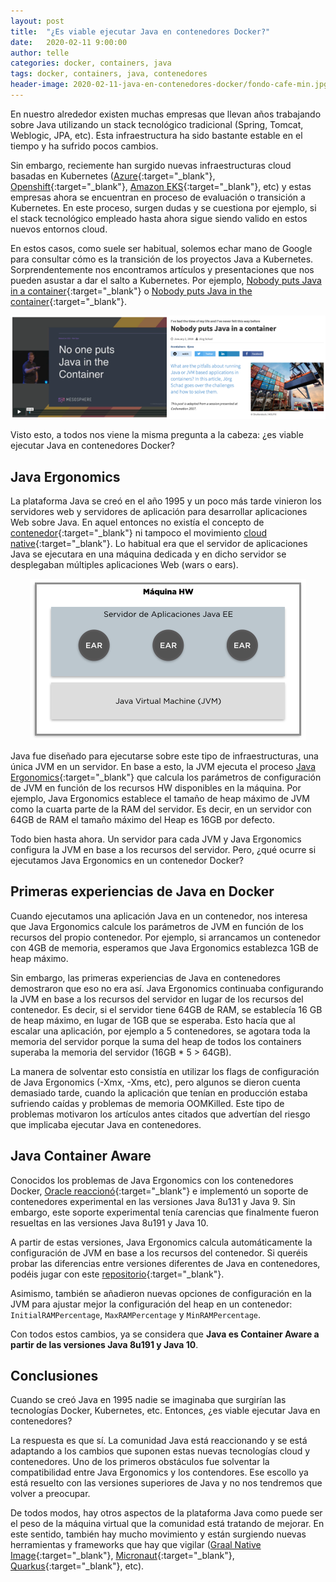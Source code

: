 ```yaml
---
layout: post
title:  "¿Es viable ejecutar Java en contenedores Docker?"
date:   2020-02-11 9:00:00
author: telle
categories: docker, containers, java
tags: docker, containers, java, contenedores
header-image: 2020-02-11-java-en-contenedores-docker/fondo-cafe-min.jpg
---
```


En nuestro alrededor existen muchas empresas que llevan años trabajando sobre Java utilizando un stack tecnológico tradicional (Spring, Tomcat, Weblogic, JPA, etc). Esta infraestructura ha sido bastante estable en el tiempo y ha sufrido pocos cambios.

Sin embargo, reciemente han surgido nuevas infraestructuras cloud basadas en Kubernetes ([Azure](https://azure.microsoft.com/en-us/free/kubernetes-service/){:target="_blank"}, [Openshift](https://www.redhat.com/es/technologies/cloud-computing/openshift){:target="_blank"}, [Amazon EKS](https://aws.amazon.com/es/eks/){:target="_blank"}, etc) y estas empresas ahora se encuentran en proceso de evaluación o transición a Kubernetes. En este proceso, surgen dudas y se cuestiona por ejemplo, si el stack tecnológico empleado hasta ahora sigue siendo valido en estos nuevos entornos  cloud. 

En estos casos, como suele ser habitual, solemos echar mano de Google para consultar cómo es la transición de los proyectos Java a Kubernetes. Sorprendentemente nos encontramos artículos y presentaciones que nos pueden asustar a dar el salto a Kubernetes. Por ejemplo, [Nobody puts Java in a container](https://jaxenter.com/nobody-puts-java-container-139373.html){:target="_blank"} o [Nobody puts Java in the container](https://vimeo.com/181900266){:target="_blank"}. 

![Nobody puts java in containers](/assets/images/2020-02-11-java-en-contenedores-docker/no-body-puts-java-in-a-container.png)

Visto esto, a todos nos viene la misma pregunta a la cabeza: ¿es viable ejecutar Java en contenedores Docker?

## Java Ergonomics

La plataforma Java se creó en el año 1995 y un poco más tarde vinieron los servidores web y servidores de aplicación para desarrollar aplicaciones Web sobre Java. En aquel entonces no existía el concepto de [contenedor](https://www.docker.com/resources/what-container){:target="_blank"} ni tampoco el movimiento [cloud native](https://www.cncf.io/){:target="_blank"}. Lo habitual era que el servidor de aplicaciones Java se ejecutara en una máquina dedicada y en dicho servidor se desplegaban múltiples aplicaciones Web (wars o ears). 

<p align="center">
    <img src="/assets/images/2020-02-11-java-en-contenedores-docker/servidor-java-ee.png">
</p>

Java fue diseñado para ejecutarse sobre este tipo de infraestructuras, una única JVM en un servidor. En base a esto, la JVM ejecuta el proceso [Java Ergonomics](https://docs.oracle.com/javase/8/docs/technotes/guides/vm/gctuning/ergonomics.html){:target="_blank"} que calcula los parámetros de configuración de JVM en función de los recursos HW disponibles en la máquina. Por ejemplo, Java Ergonomics establece el tamaño de heap máximo de JVM como la cuarta parte de la RAM del servidor. Es decir, en un servidor con 64GB de RAM el tamaño máximo del Heap es 16GB por defecto. 

Todo bien hasta ahora. Un servidor para cada JVM y Java Ergonomics configura la JVM en base a los recursos del servidor. Pero, ¿qué ocurre si ejecutamos Java Ergonomics en un contenedor Docker?

## Primeras experiencias de Java en Docker

Cuando ejecutamos una aplicación Java en un contenedor, nos interesa que Java Ergonomics calcule los parámetros de JVM en función de los recursos del propio contenedor. Por ejemplo, si arrancamos un contenedor con 4GB de memoria, esperamos que Java Ergonomics establezca 1GB de heap máximo. 

Sin embargo, las primeras experiencias de Java en contenedores demostraron que eso no era así. Java Ergonomics continuaba configurando la JVM en base a los recursos del servidor en lugar de los recursos del contenedor. Es decir, si el servidor tiene 64GB de RAM, se establecía 16 GB de heap máximo, en lugar de 1GB que se esperaba. Esto hacía que al escalar una aplicación, por ejemplo a 5 contenedores, se agotara toda la memoria del servidor porque la suma del heap de todos los containers superaba la memoria del servidor (16GB * 5 > 64GB). 

La manera de solventar esto consistía en utilizar los flags de configuración de Java Ergonomics (-Xmx, -Xms, etc), pero algunos se dieron cuenta demasiado tarde, cuando la aplicación que tenían en producción estaba sufriendo caídas y problemas de memoria OOMKilled. Este tipo de problemas motivaron los artículos antes citados que advertían del riesgo que implicaba ejecutar Java en contenedores. 

## Java Container Aware

Conocidos los problemas de Java Ergonomics con los contenedores Docker, [Oracle reaccionó](https://blogs.oracle.com/java-platform-group/java-se-support-for-docker-cpu-and-memory-limits){:target="_blank"} e implementó un soporte de contenedores experimental en las versiones Java 8u131 y Java 9. Sin embargo, este soporte experimental tenía carencias que finalmente fueron resueltas en las versiones Java 8u191 y Java 10. 

A partir de estas versiones, Java Ergonomics calcula automáticamente la configuración de JVM en base a los recursos del contenedor. Si queréis probar las diferencias entre versiones diferentes de Java en contenedores, podéis jugar con este [repositorio](https://github.com/wearearima/docker-java-cpu-memory-limit){:target="_blank"}. 

Asimismo, también se añadieron nuevas opciones de configuración en la JVM para ajustar mejor la configuración del heap en un contenedor: `InitialRAMPercentage`, `MaxRAMPercentage` y `MinRAMPercentage`. 

Con todos estos cambios, ya se considera que **Java es Container Aware a partir de las versiones Java 8u191 y Java 10**.

## Conclusiones

Cuando se creó Java en 1995 nadie se imaginaba que surgirían las tecnologías Docker, Kubernetes, etc. Entonces, ¿es viable ejecutar Java en contenedores? 

La respuesta es que sí. La comunidad Java está reaccionando y se está adaptando a los cambios que suponen estas nuevas tecnologías cloud y contenedores. Uno de los primeros obstáculos fue solventar la compatibilidad entre Java Ergonomics y los contendores. Ese escollo ya está resuelto con las versiones superiores de Java y no nos tendremos que volver a preocupar.

De todos modos, hay otros aspectos de la plataforma Java como puede ser el peso de la máquina virtual que la comunidad está tratando de mejorar. En este sentido, también hay mucho movimiento y están surgiendo nuevas herramientas y frameworks que hay que vigilar ([Graal Native Image](https://www.graalvm.org/docs/reference-manual/native-image/){:target="_blank"}, [Micronaut](https://micronaut.io/){:target="_blank"}, [Quarkus](https://quarkus.io/){:target="_blank"}, etc).
